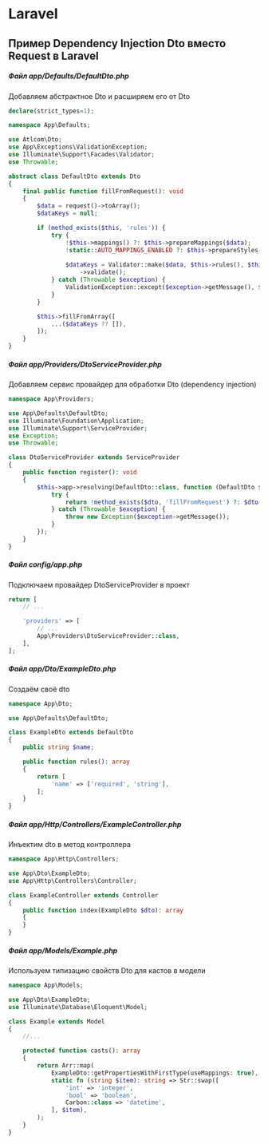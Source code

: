 # Laravel

## Пример Dependency Injection Dto вместо Request в Laravel

##### Файл app/Defaults/DefaultDto.php
Добавляем абстрактное Dto и расширяем его от Dto

```php
declare(strict_types=1);

namespace App\Defaults;

use Atlcom\Dto;
use App\Exceptions\ValidationException;
use Illuminate\Support\Facades\Validator;
use Throwable;

abstract class DefaultDto extends Dto
{
    final public function fillFromRequest(): void
    {
        $data = request()->toArray();
        $dataKeys = null;

        if (method_exists($this, 'rules')) {
            try {
                !$this->mappings() ?: $this->prepareMappings($data);
                !static::AUTO_MAPPINGS_ENABLED ?: $this->prepareStyles($data);
              
                $dataKeys = Validator::make($data, $this->rules(), $this->validatorMessages())
                    ->validate();
            } catch (Throwable $exception) {
                ValidationException::except($exception->getMessage(), $exception->getCode());
            }
        }

        $this->fillFromArray([
            ...($dataKeys ?? []),
        ]);
    }
}
```

##### Файл app/Providers/DtoServiceProvider.php
Добавляем сервис провайдер для обработки Dto (dependency injection)

```php
namespace App\Providers;

use App\Defaults\DefaultDto;
use Illuminate\Foundation\Application;
use Illuminate\Support\ServiceProvider;
use Exception;
use Throwable;

class DtoServiceProvider extends ServiceProvider
{
    public function register(): void
    {
        $this->app->resolving(DefaultDto::class, function (DefaultDto $dto, Application $app) {
            try {
                return !method_exists($dto, 'fillFromRequest') ?: $dto->fillFromRequest();
            } catch (Throwable $exception) {
                throw new Exception($exception->getMessage());
            }
        });
    }
}
```

##### Файл config/app.php
Подключаем провайдер DtoServiceProvider в проект

```php
return [
    // ...

    'providers' => [
        // ...
        App\Providers\DtoServiceProvider::class,
    ],
];
```

##### Файл app/Dto/ExampleDto.php
Создаём своё dto

```php
namespace App\Dto;

use App\Defaults\DefaultDto;

class ExampleDto extends DefaultDto
{
    public string $name;

    public function rules(): array
    {
        return [
            'name' => ['required', 'string'],
        ];
    }
}
```

##### Файл app/Http/Controllers/ExampleController.php
Инъектим dto в метод контроллера

```php
namespace App\Http\Controllers;

use App\Dto\ExampleDto;
use App\Http\Controllers\Controller;

class ExampleController extends Controller
{
    public function index(ExampleDto $dto): array
    {
    }
}
```

##### Файл app/Models/Example.php
Используем типизацию свойств Dto для кастов в модели

```php
namespace App\Models;

use App\Dto\ExampleDto;
use Illuminate\Database\Eloquent\Model;

class Example extends Model
{
    //...

    protected function casts(): array
    {
        return Arr::map(
            ExampleDto::getPropertiesWithFirstType(useMappings: true),
            static fn (string $item): string => Str::swap([
                'int' => 'integer',
                'bool' => 'boolean',
                Carbon::class => 'datetime',
            ], $item),
        );
    }
}
```
